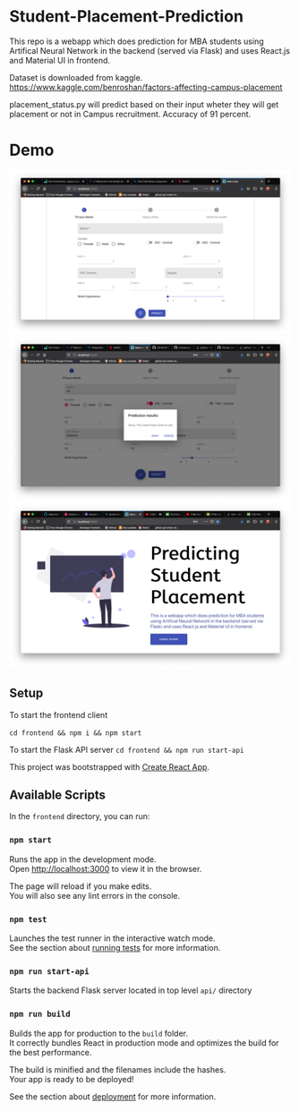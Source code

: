 # Student-Placement-Prediction

This repo is a webapp which does prediction for MBA students using Artifical Neural Network in the backend (served via Flask) and uses React.js and Material UI in frontend.

Dataset is downloaded from kaggle.
https://www.kaggle.com/benroshan/factors-affecting-campus-placement

placement_status.py will predict based on their input wheter they will get placement or not in Campus recruitment.
Accuracy of 91 percent.

# Demo

![Screenshot](/demos/Screenshot%202020-05-06%20at%203.40.22%20PM.png "Optional Title")
![Screenshot](/demos/Screenshot%202020-05-06%20at%208.37.18%20PM.png "Optional Title")
![Screenshot](/demos/Screenshot%202020-05-08%20at%202.32.12%20AM.png "Optional Title")

## Setup

To start the frontend client

`cd frontend && npm i && npm start`

To start the Flask API server
`cd frontend && npm run start-api`

This project was bootstrapped with [Create React App](https://github.com/facebook/create-react-app).

## Available Scripts

In the `frontend` directory, you can run:

### `npm start`

Runs the app in the development mode.<br />
Open [http://localhost:3000](http://localhost:3000) to view it in the browser.

The page will reload if you make edits.<br />
You will also see any lint errors in the console.

### `npm test`

Launches the test runner in the interactive watch mode.<br />
See the section about [running tests](https://facebook.github.io/create-react-app/docs/running-tests) for more information.

### `npm run start-api`

Starts the backend Flask server located in top level `api/` directory

### `npm run build`

Builds the app for production to the `build` folder.<br />
It correctly bundles React in production mode and optimizes the build for the best performance.

The build is minified and the filenames include the hashes.<br />
Your app is ready to be deployed!

See the section about [deployment](https://facebook.github.io/create-react-app/docs/deployment) for more information.
